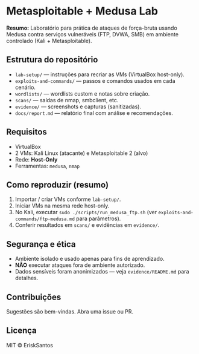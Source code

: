# Metasploitable + Medusa Lab

**Resumo:** Laboratório para prática de ataques de força-bruta usando Medusa contra serviços vulneráveis (FTP, DVWA, SMB) em ambiente controlado (Kali + Metasploitable).

## Estrutura do repositório
- `lab-setup/` — instruções para recriar as VMs (VirtualBox host-only).
- `exploits-and-commands/` — passos e comandos usados em cada cenário.
- `wordlists/` — wordlists custom e notas sobre criação.
- `scans/` — saídas de nmap, smbclient, etc.
- `evidence/` — screenshots e capturas (sanitizadas).
- `docs/report.md` — relatório final com análise e recomendações.

## Requisitos
- VirtualBox
- 2 VMs: Kali Linux (atacante) e Metasploitable 2 (alvo)
- Rede: **Host-Only** 
- Ferramentas: `medusa`, `nmap`

## Como reproduzir (resumo)
1. Importar / criar VMs conforme `lab-setup/`.
2. Iniciar VMs na mesma rede host-only.
3. No Kali, executar `sudo ./scripts/run_medusa_ftp.sh` (ver `exploits-and-commands/ftp-medusa.md` para parâmetros).
4. Conferir resultados em `scans/` e evidências em `evidence/`.

## Segurança e ética
- Ambiente isolado e usado apenas para fins de aprendizado.
- **NÃO** executar ataques fora de ambiente autorizado.
- Dados sensíveis foram anonimizados — veja `evidence/README.md` para detalhes.

## Contribuições
Sugestões são bem-vindas. Abra uma issue ou PR.

## Licença
MIT © EriskSantos
